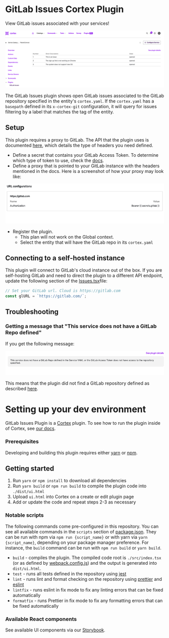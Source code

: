 # GitLab Issues Cortex Plugin

View GitLab issues associated with your services!

<div align="center"><img src="img/gl-issues-cortex.png" width="650" /></div>

The GitLab Issues plugin shows open GitLab issues associated to the GitLab repository specified in the entity's `cortex.yaml`. If the `cortex.yaml` has a `basepath` defined in its `x-cortex-git` configuration, it will query for issues filtering by a label that matches the tag of the entity.

## Setup

This plugin requires a proxy to GitLab. The API that the plugin uses is documented [here](https://docs.gitlab.com/ee/api/issues.html), which details the type of headers you need defined.

- Define a secret that contains your GitLab Access Token. To determine which type of token to use, check the [docs](https://docs.gitlab.com/ee/api/rest/index.html#authentication).
- Define a proxy that is pointed to your GitLab instance with the headers mentioned in the docs. Here is a screenshot of how your proxy may look like:
<div align="center"><img src="img/gl-proxy.png" width="600" /></div>

- Register the plugin.
  - This plan will not work on the Global context.
  - Select the entity that will have the GitLab repo in its `cortex.yaml`

## Connecting to a self-hosted instance

This plugin will connect to GitLab's cloud instance out of the box. If you are self-hosting GitLab and need to direct the plugin to a different API endpoint, update the following section of the [Issues.tsx](src/components/Issues.tsx)file:

```ts
// Set your GitLab url. Cloud is https://gitlab.com
const glURL = `https://gitlab.com/`;
```

## Troubleshooting

### Getting a message that "This service does not have a GitLab Repo defined"

If you get the following message:

<div align="center"><img src="img/gl-no-repo-defined.png" width="640" /></div>

This means that the plugin did not find a GitLab repository defined as described [here](https://docs.cortex.io/docs/reference/integrations/gitlab#catalog-descriptor).

# Setting up your dev environment

GitLab Issues Plugin is a [Cortex](https://www.cortex.io/) plugin. To see how to run the plugin inside of Cortex, see [our docs](https://docs.cortex.io/docs/plugins).

### Prerequisites

Developing and building this plugin requires either [yarn](https://classic.yarnpkg.com/lang/en/docs/install/) or [npm](https://docs.npmjs.com/downloading-and-installing-node-js-and-npm).

## Getting started

1. Run `yarn` or `npm install` to download all dependencies
2. Run `yarn build` or `npm run build` to compile the plugin code into `./dist/ui.html`
3. Upload `ui.html` into Cortex on a create or edit plugin page
4. Add or update the code and repeat steps 2-3 as necessary

### Notable scripts

The following commands come pre-configured in this repository. You can see all available commands in the `scripts` section of [package.json](./package.json). They can be run with npm via `npm run {script_name}` or with yarn via `yarn {script_name}`, depending on your package manager preference. For instance, the `build` command can be run with `npm run build` or `yarn build`.

- `build` - compiles the plugin. The compiled code root is `./src/index.tsx` (or as defined by [webpack.config.js](webpack.config.js)) and the output is generated into `dist/ui.html`.
- `test` - runs all tests defined in the repository using [jest](https://jestjs.io/)
- `lint` - runs lint and format checking on the repository using [prettier](https://prettier.io/) and [eslint](https://eslint.org/)
- `lintfix` - runs eslint in fix mode to fix any linting errors that can be fixed automatically
- `formatfix` - runs Prettier in fix mode to fix any formatting errors that can be fixed automatically

### Available React components

See available UI components via our [Storybook](https://cortexapps.github.io/plugin-core/).
